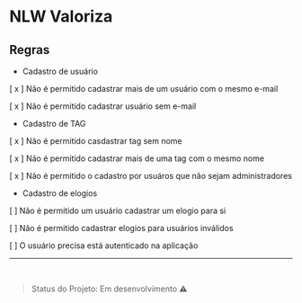 # NLW Valoriza

## Regras

- Cadastro de usuário

[ x ] Não é permitido cadastrar mais de um usuário com o mesmo e-mail

[ x ] Não é permitido cadastrar usuário sem e-mail


- Cadastro de TAG

[ x ] Não é permitido casdastrar tag sem nome

[ x ] Não é permitido cadastrar mais de uma tag com o mesmo nome

[ x ] Não é permitido o cadastro por usuáros que não sejam administradores 


- Cadastro de elogios 

[ ] Não é permitido um usuário cadastrar um elogio para si

[ ] Não é permitido cadastrar elogios para usuários inválidos

[ ] O usuário precisa está autenticado na aplicação

___

<br />

> Status do Projeto: Em desenvolvimento ⚠️
